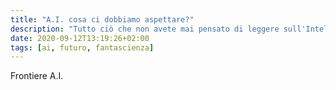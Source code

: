 ```yaml
---
title: "A.I. cosa ci dobbiamo aspettare?"
description: "Tutto ciò che non avete mai pensato di leggere sull'Inteligenza Artificiale lo troverete negli archivi di Google, per il resto trovate qualcosina qui... (da non perdere)."
date: 2020-09-12T13:19:26+02:00
tags: [ai, futuro, fantascienza]
---
```


Frontiere A.I.

